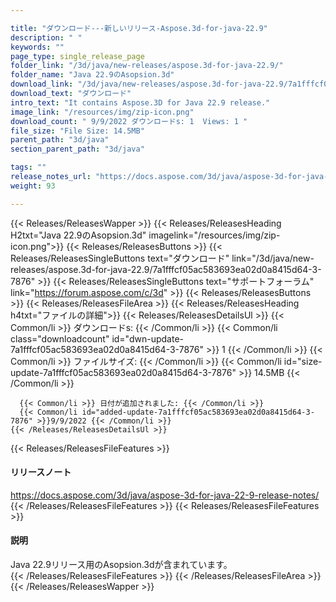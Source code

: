 ```yaml
---

title: "ダウンロード---新しいリリース-Aspose.3d-for-java-22.9"
description: " "
keywords: ""
page_type: single_release_page
folder_link: "/3d/java/new-releases/aspose.3d-for-java-22.9/"
folder_name: "Java 22.9のAsopsion.3d"
download_link: "/3d/java/new-releases/aspose.3d-for-java-22.9/7a1fffcf05ac583693ea02d0a8415d64-3-7876"
download_text: "ダウンロード"
intro_text: "It contains Aspose.3D for Java 22.9 release."
image_link: "/resources/img/zip-icon.png"
download_count: " 9/9/2022 ダウンロードs: 1  Views: 1 "
file_size: "File Size: 14.5MB"
parent_path: "3d/java"
section_parent_path: "3d/java"

tags: ""
release_notes_url: "https://docs.aspose.com/3d/java/aspose-3d-for-java-22-9-release-notes/"
weight: 93

---
```


{{< Releases/ReleasesWapper >}}
  {{< Releases/ReleasesHeading H2txt="Java 22.9のAsopsion.3d" imagelink="/resources/img/zip-icon.png">}}
  {{< Releases/ReleasesButtons >}}
    {{< Releases/ReleasesSingleButtons text="ダウンロード" link="/3d/java/new-releases/aspose.3d-for-java-22.9/7a1fffcf05ac583693ea02d0a8415d64-3-7876" >}}
    {{< Releases/ReleasesSingleButtons text="サポートフォーラム" link="https://forum.aspose.com/c/3d" >}}
  {{< Releases/ReleasesButtons >}}
  {{< Releases/ReleasesFileArea >}}
    {{< Releases/ReleasesHeading h4txt="ファイルの詳細">}}
    {{< Releases/ReleasesDetailsUl >}}
      {{< Common/li >}} ダウンロードs: {{< /Common/li >}}
      {{< Common/li class="downloadcount" id="dwn-update-7a1fffcf05ac583693ea02d0a8415d64-3-7876" >}} 1 {{< /Common/li >}}
      {{< Common/li >}} ファイルサイズ: {{< /Common/li >}}
      {{< Common/li id="size-update-7a1fffcf05ac583693ea02d0a8415d64-3-7876" >}} 14.5MB {{< /Common/li >}}

      {{< Common/li >}} 日付が追加されました: {{< /Common/li >}}
      {{< Common/li id="added-update-7a1fffcf05ac583693ea02d0a8415d64-3-7876" >}}9/9/2022 {{< /Common/li >}}
    {{< /Releases/ReleasesDetailsUl >}}

  {{< Releases/ReleasesFileFeatures >}}
      <h4>リリースノート</h4><div><a href='https://docs.aspose.com/3d/java/aspose-3d-for-java-22-9-release-notes/'>https://docs.aspose.com/3d/java/aspose-3d-for-java-22-9-release-notes/</a></div>
  {{< /Releases/ReleasesFileFeatures >}}
  {{< Releases/ReleasesFileFeatures >}}
      <h4>説明</h4><div class="HTMLDescription">Java 22.9リリース用のAsopsion.3dが含まれています。</div>
  {{< /Releases/ReleasesFileFeatures >}}
 {{< /Releases/ReleasesFileArea >}}
{{< /Releases/ReleasesWapper >}}


